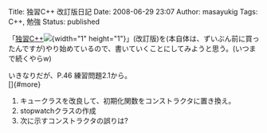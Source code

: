 Title: 独習C++ 改訂版日記
Date: 2008-06-29 23:07
Author: masayukig
Tags: C++, 勉強
Status: published

「[独習C++](http://www.amazon.co.jp/gp/redirect.html?ie=UTF8&location=http%3A%2F%2Fwww.amazon.co.jp%2F%25E7%258B%25AC%25E7%25BF%2592C-%25E3%2583%258F%25E3%2583%25BC%25E3%2583%2590%25E3%2583%25BC%25E3%2583%2588%25E3%2583%25BB%25E3%2582%25B7%25E3%2583%25AB%25E3%2583%2588%2Fdp%2F4798103187&tag=hughundercons-22&linkCode=ur2&camp=247&creative=1211)![](http://www.assoc-amazon.jp/e/ir?t=hughundercons-22&l=ur2&o=9){width="1"
height="1"}」(改訂版)を(本自体は、ずいぶん前に買ったんですが)やり始めているので、書いていくことにしてみようと思う。(いつまで続くやらw)

いきなりだが、P.46 練習問題2.1から。  
[]{#more}

1.  キュークラスを改良して、初期化関数をコンストラクタに置き換え。
2.  stopwatchクラスの作成
3.  次に示すコンストラクタの誤りは?

